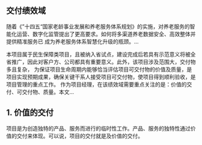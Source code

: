 ## 交付绩效域

随着《”十四五“国家老龄事业发展和养老服务体系规划》的实施，对养老服务的智能化运营、数字化监管提出了更高要求。如何将多渠道养老数据安全、高效整体并提供精准服务已
成为养老服务体系智慧化升级的瓶颈。...

本项目属于民生保障类项目，且被纳入省试点，建设完成后若具有示范意义将被全省推广，因此对客户方、公司都具有重要意义。此外，该项目涉及范围大，交付物多且复杂，
为保证项目生命周期内能够恰当评估项目可交付物的价值及质量，是项目实现预期成果，确保关键干系人接受项目可交付物，使项目得到顺利验收，是项目管理的重点工作。
作为项目经理，在该绩效域需要重点关注的是：价值的交付、可交付物、质量。本文...

## 1. 价值的交付
项目是为创造独特的产品、服务而进行的临时性工作。产品、服务的独特性通过价值的交付来体现。可以说，项目的交付就是及价值的交付。
